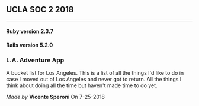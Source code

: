 ## UCLA SOC 2 2018

---

#### Ruby version 2.3.7
#### Rails version 5.2.0

### L.A. Adventure App

A bucket list for Los Angeles. This is a list of all the things I'd like to do in case I moved out of Los Angeles and never got to return. All the things I think about doing all the time but haven't made time to do yet.

*Made by* **Vicente Speroni**
On 7-25-2018
